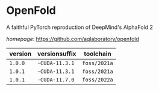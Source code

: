 # OpenFold

A faithful PyTorch reproduction of DeepMind's AlphaFold 2

*homepage*: <https://github.com/aqlaboratory/openfold>

version | versionsuffix | toolchain
--------|---------------|----------
``1.0.0`` | ``-CUDA-11.3.1`` | ``foss/2021a``
``1.0.1`` | ``-CUDA-11.3.1`` | ``foss/2021a``
``1.0.1`` | ``-CUDA-11.7.0`` | ``foss/2022a``

